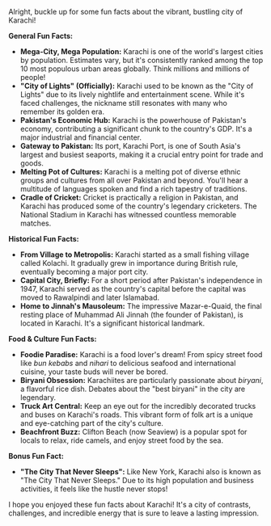 Alright, buckle up for some fun facts about the vibrant, bustling city of Karachi!

**General Fun Facts:**

*   **Mega-City, Mega Population:** Karachi is one of the world's largest cities by population. Estimates vary, but it's consistently ranked among the top 10 most populous urban areas globally. Think millions and millions of people!
*   **"City of Lights" (Officially):** Karachi used to be known as the "City of Lights" due to its lively nightlife and entertainment scene. While it's faced challenges, the nickname still resonates with many who remember its golden era.
*   **Pakistan's Economic Hub:** Karachi is the powerhouse of Pakistan's economy, contributing a significant chunk to the country's GDP. It's a major industrial and financial center.
*   **Gateway to Pakistan:** Its port, Karachi Port, is one of South Asia's largest and busiest seaports, making it a crucial entry point for trade and goods.
*   **Melting Pot of Cultures:** Karachi is a melting pot of diverse ethnic groups and cultures from all over Pakistan and beyond. You'll hear a multitude of languages spoken and find a rich tapestry of traditions.
*   **Cradle of Cricket:** Cricket is practically a religion in Pakistan, and Karachi has produced some of the country's legendary cricketers. The National Stadium in Karachi has witnessed countless memorable matches.

**Historical Fun Facts:**

*   **From Village to Metropolis:** Karachi started as a small fishing village called Kolachi. It gradually grew in importance during British rule, eventually becoming a major port city.
*   **Capital City, Briefly:** For a short period after Pakistan's independence in 1947, Karachi served as the country's capital before the capital was moved to Rawalpindi and later Islamabad.
*   **Home to Jinnah's Mausoleum:** The impressive Mazar-e-Quaid, the final resting place of Muhammad Ali Jinnah (the founder of Pakistan), is located in Karachi. It's a significant historical landmark.

**Food & Culture Fun Facts:**

*   **Foodie Paradise:** Karachi is a food lover's dream! From spicy street food like *bun kebabs* and *nihari* to delicious seafood and international cuisine, your taste buds will never be bored.
*   **Biryani Obsession:** Karachiites are particularly passionate about *biryani*, a flavorful rice dish. Debates about the "best biryani" in the city are legendary.
*   **Truck Art Central:** Keep an eye out for the incredibly decorated trucks and buses on Karachi's roads. This vibrant form of folk art is a unique and eye-catching part of the city's culture.
*   **Beachfront Buzz:** Clifton Beach (now Seaview) is a popular spot for locals to relax, ride camels, and enjoy street food by the sea.

**Bonus Fun Fact:**

*   **"The City That Never Sleeps":** Like New York, Karachi also is known as "The City That Never Sleeps." Due to its high population and business activities, it feels like the hustle never stops!

I hope you enjoyed these fun facts about Karachi! It's a city of contrasts, challenges, and incredible energy that is sure to leave a lasting impression.
